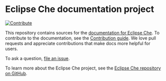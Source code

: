 # Eclipse Che documentation project
[![Contribute](https://www.eclipse.org/che/contribute.svg)](https://workspaces.openshift.com/f?url=https://github.com/eclipse/che-docs)

This repository contains sources for the [documentation for Eclipse Che](https://www.eclipse.org/che/docs/). To contribute to the documentation, see the [Contribution guide](CONTRIBUTING.adoc). We love pull requests and appreciate contributions that make docs more helpful for users.

To ask a question, [file an issue](https://github.com/eclipse/che/issues/new?labels=area/doc,kind/question).

To learn more about the Eclipse Che project, see the [Eclipse Che repository on GitHub](https://github.com/eclipse/che).
